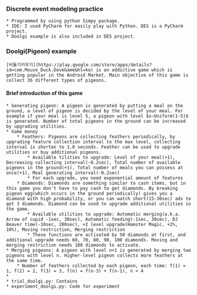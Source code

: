 ### Discrete event modeling practice
	* Programmed by using python Simpy package.
	* IDE: I used PyCharm for easily play with Python. DES is a PyCharm project.
	* Doolgi example is also included in DES project.

### Doolgi(Pigeon) example
	[비둘기키우기](https://play.google.com/store/apps/details?id=com.Mouse_Duck.DoveGame&hl=ko) is an addictive game which is getting popular in the Android Market. Main objective of this game is collect 36 different types of pigeons. 

#### Brief introduction of this game
	* Generating pigeon: A pigeon is generated by putting a meal on the ground, a level of pigeon is decided by the level of your meal. For example if your meal is level 5, a pigeon with level $x~Uniform(1-5)$ is generated. Number of total pigeons in the ground can be increased by upgrading utilities.  
	* Game money
		* Feathers: Pigeons are collecting feathers periodically, by upgrading feature collection interval to the max level, collecting interval is shorten to 1.0 seconds. Feather can be used to upgrade utilities or buy additional pigeons. 
			* Available tilities to upgrade: Level of your meal(+1), Decreasing collecting interval(-0.2sec), Total number of available pigeons in the ground(+1), Total number of meals you can possess at once(+1), Meal generating interval(-0.2sec)
			* For each upgrade, you need exponential amount of features
		* Diamonds: Diamonds are something similar to cash items, but in this game you don't have to pay cash to get diamonds. By breaking pigeon egg(which occurs in the ground periodically) gives you a diamond with high probability, or you can watch short(15-30sec) ads to get 3 diamonds. Diamond can be used to upgrade additional utilities in the game.
			* Available utilities to upgrade: Automatic merging(a.k.a. Arrow of cupid -1sec, 30sec), Automatic feeding(-1sec, 30sec), DJ Beaver time(-10sec, 200sec), +2 level upgrade(Hamster Magic, +2%, 10%), Moving restriction, Merging restriction
			* These functions are activated by 50 diamonds at first, and additional upgrade needs 60, 70, 80, 90, 100 diamonds. Moving and merging restriction needs 100 diamonds to activate.
	* Merging pigeons: A pigeon with level n+1 is generated by merging two pigeons with level n. Higher-level pigeon collects more feathers at the same time. 
		* Number of feathers collected by each pigeon, each time: f(1) = 1, f(2) = 2, f(3) = 3, f(n) = f(n-3) + f(n-1), n > 4 
	*		      
	* trial_doolgi.py: Contains 
	* experiment_doolgi.py: Code for experiment
